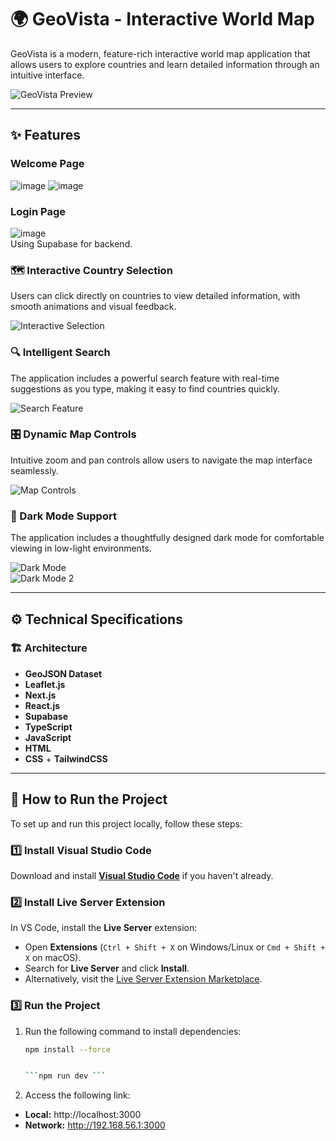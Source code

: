 # 🌍 GeoVista - Interactive World Map  

GeoVista is a modern, feature-rich interactive world map application that allows users to explore countries and learn detailed information through an intuitive interface.  

![GeoVista Preview](https://github.com/user-attachments/assets/813eca3d-2a00-4abc-bea4-cb3ce370827f)  

---

## ✨ Features  

### Welcome Page  
![image](https://github.com/user-attachments/assets/446bd87d-f899-4603-9fd1-b52d40827045)
![image](https://github.com/user-attachments/assets/b0e54d23-c470-4876-9344-eeed05438d6e)

### Login Page  
![image](https://github.com/user-attachments/assets/a8938113-42c1-4e5f-9fec-bbf71d152a1e)  
Using Supabase for backend.

### 🗺️ Interactive Country Selection  
Users can click directly on countries to view detailed information, with smooth animations and visual feedback.  

![Interactive Selection](https://github.com/user-attachments/assets/83c2f879-5acf-4d0a-a6c9-fc3a86115f30)  

### 🔍 Intelligent Search  
The application includes a powerful search feature with real-time suggestions as you type, making it easy to find countries quickly.  

![Search Feature](https://github.com/user-attachments/assets/77be330a-179d-44b9-a784-9f5b003160c2)  

### 🎛️ Dynamic Map Controls  
Intuitive zoom and pan controls allow users to navigate the map interface seamlessly.  

![Map Controls](https://github.com/user-attachments/assets/46c565fc-5286-44cf-bb8a-f570333e80d4)  

### 🌙 Dark Mode Support  
The application includes a thoughtfully designed dark mode for comfortable viewing in low-light environments.  

![Dark Mode](https://github.com/user-attachments/assets/81abf7cc-2c91-435b-ae57-6bd2cc202987)  
![Dark Mode 2](https://github.com/user-attachments/assets/86c48785-5dd0-4ffb-8a05-adf0ad060bdb)  

---

## ⚙️ Technical Specifications  

### 🏗️ Architecture  
- **GeoJSON Dataset**  
- **Leaflet.js**  
- **Next.js**  
- **React.js**  
- **Supabase**  
- **TypeScript**  
- **JavaScript**  
- **HTML**  
- **CSS** + **TailwindCSS**

---

## 🚀 How to Run the Project  

To set up and run this project locally, follow these steps:

### 1️⃣ Install Visual Studio Code  
Download and install **[Visual Studio Code](https://code.visualstudio.com/)** if you haven't already.

### 2️⃣ Install Live Server Extension  
In VS Code, install the **Live Server** extension:  
- Open **Extensions** (`Ctrl + Shift + X` on Windows/Linux or `Cmd + Shift + X` on macOS).  
- Search for **Live Server** and click **Install**.  
- Alternatively, visit the [Live Server Extension Marketplace](https://marketplace.visualstudio.com/items?itemName=ritwickdey.LiveServer).

### 3️⃣ Run the Project  
1. Run the following command to install dependencies:

   ```bash
   npm install --force


   ```npm run dev ```

2. Access the following link:
- **Local:** http://localhost:3000
- **Network:** http://192.168.56.1:3000
